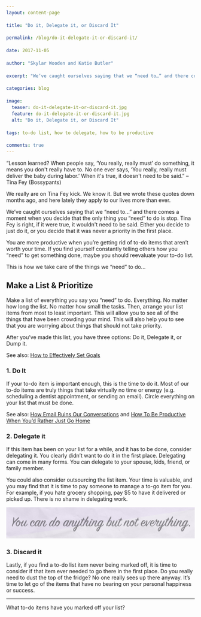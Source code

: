 ```yaml
---
layout: content-page

title: "Do it, Delegate it, or Discard It"

permalink: /blog/do-it-delegate-it-or-discard-it/

date: 2017-11-05

author: "Skylar Wooden and Katie Butler"

excerpt: "We’ve caught ourselves saying that we “need to…” and there comes a moment when you decide that the only thing you “need” to do is stop."

categories: blog

image:
  teaser: do-it-delegate-it-or-discard-it.jpg
  feature: do-it-delegate-it-or-discard-it.jpg
  alt: "Do it, Delegate it, or Discard It"

tags: to-do list, how to delegate, how to be productive

comments: true
---
```


“Lesson learned? When people say, ‘You really, really must’ do something, it means you don't really have to. No one ever says, ‘You really, really must deliver the baby during labor.’ When it's true, it doesn't need to be said.” – Tina Fey (Bossypants)

We really are on Tina Fey kick. We know it. But we wrote these quotes down months ago, and here lately they apply to our lives more than ever.

We’ve caught ourselves saying that we “need to…” and there comes a moment when you decide that the only thing you “need” to do is stop. Tina Fey is right, if it were true, it wouldn't need to be said. Either you decide to just do it, or you decide that it was never a priority in the first place. 

You are more productive when you’re getting rid of to-do items that aren’t worth your time.  If you find yourself constantly telling others how you “need” to get something done, maybe you should reevaluate your to-do list. 

This is how we take care of the things we “need” to do...

## Make a List & Prioritize

Make a list of everything you say you “need” to do. Everything. No matter how long the list. No matter how small the tasks. Then, arrange your list items from most to least important. This will allow you to see all of the things that have been crowding your mind. This will also help you to see that you are worrying about things that should not take priority. 

After you’ve made this list, you have three options: Do it, Delegate it, or Dump it. 

See also: <a href="/blog/how-to-effectively-set-goals/">How to Effectively Set Goals</a>

### 1. Do It

If your to-do item is important enough, this is the time to do it. Most of our to-do items are truly things that take virtually no time or energy (e.g. scheduling a dentist appointment, or sending an email). Circle everything on your list that must be done.

See also: <a href="/blog/why-email-ruins-our-conversations/">How Email Ruins Our Conversations</a> and <a href="/blog/how-to-be-productive-when-youd-rather-just-go-home/">How To Be Productive When You’d Rather Just Go Home</a> 

### 2. Delegate it

If this item has been on your list for a while, and it has to be done, consider delegating it. You clearly didn’t want to do it in the first place. Delegating can come in many forms. You can delegate to your spouse, kids, friend, or family member. 

You could also consider outsourcing the list item. Your time is valuable, and you may find that it is time to pay someone to manage a to-go item for you. For example, if you hate grocery shopping, pay $5 to have it delivered or picked up. There is no shame in delegating work. 

<div class="row">
  <div class="col-xs-12">
    <img class="img-fluid" src="/images/posts/do-it-delegate-it-or-discard-it/do-anything-but-not-everything.jpg" alt="Imgage of quote: do anything but not everything">
  </div>
</div>

### 3. Discard it

Lastly, if you find a to-do list item never being marked off, it is time to consider if that item ever needed to go there in the first place. Do you really need to dust the top of the fridge? No one really sees up there anyway. It’s time to let go of the items that have no bearing on your personal happiness or success.

<hr class="secondary">

What to-do items have you marked off your list?

